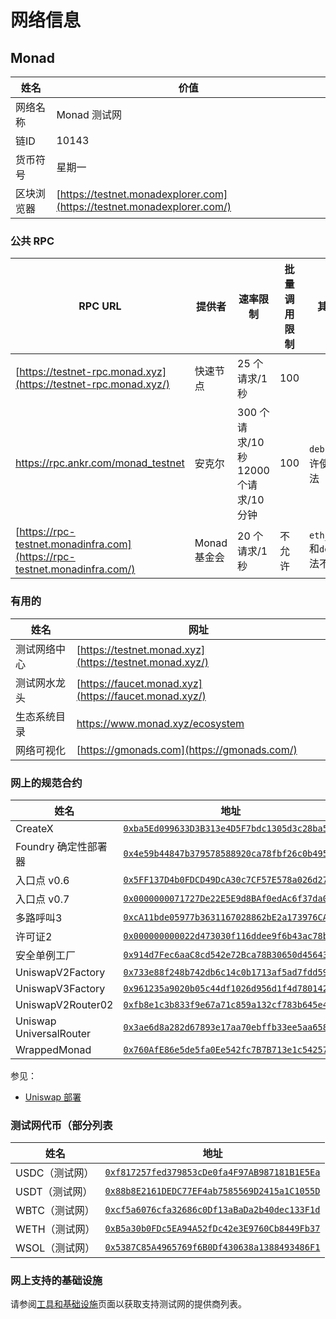 # 网络信息

## Monad

| 姓名       | 价值                                                         |
| ---------- | ------------------------------------------------------------ |
| 网络名称   | Monad 测试网                                                 |
| 链ID       | 10143                                                        |
| 货币符号   | 星期一                                                       |
| 区块浏览器 | [https://testnet.monadexplorer.com](https://testnet.monadexplorer.com/) |

### 公共 RPC

| RPC URL                                                      | 提供者      | 速率限制                             | 批量调用限制 | 其他限制                           |
| ------------------------------------------------------------ | ----------- | ------------------------------------ | ------------ | ---------------------------------- |
| [https://testnet-rpc.monad.xyz](https://testnet-rpc.monad.xyz/) | 快速节点    | 25 个请求/1 秒                       | 100          |                                    |
| https://rpc.ankr.com/monad_testnet                           | 安克尔      | 300 个请求/10 秒12000 个请求/10 分钟 | 100          | `debug_*`不允许使用的方法          |
| [https://rpc-testnet.monadinfra.com](https://rpc-testnet.monadinfra.com/) | Monad基金会 | 20 个请求/1 秒                       | 不允许       | `eth_getLogs`和`debug_*`方法不允许 |

### 有用的

| 姓名         | 网址                                                    |
| ------------ | ------------------------------------------------------- |
| 测试网络中心 | [https://testnet.monad.xyz](https://testnet.monad.xyz/) |
| 测试网水龙头 | [https://faucet.monad.xyz](https://faucet.monad.xyz/)   |
| 生态系统目录 | https://www.monad.xyz/ecosystem                         |
| 网络可视化   | [https://gmonads.com](https://gmonads.com/)             |

### 网上的规范合约

| 姓名                    | 地址                                                         |
| ----------------------- | ------------------------------------------------------------ |
| CreateX                 | [`0xba5Ed099633D3B313e4D5F7bdc1305d3c28ba5Ed`](https://testnet.monadexplorer.com/address/0xba5Ed099633D3B313e4D5F7bdc1305d3c28ba5Ed) |
| Foundry 确定性部署器    | [`0x4e59b44847b379578588920ca78fbf26c0b4956c`](https://testnet.monadexplorer.com/address/0x4e59b44847b379578588920cA78FbF26c0B4956C) |
| 入口点 v0.6             | [`0x5FF137D4b0FDCD49DcA30c7CF57E578a026d2789`](https://testnet.monadexplorer.com/address/0x5FF137D4b0FDCD49DcA30c7CF57E578a026d2789) |
| 入口点 v0.7             | [`0x0000000071727De22E5E9d8BAf0edAc6f37da032`](https://testnet.monadexplorer.com/address/0x0000000071727De22E5E9d8BAf0edAc6f37da032) |
| 多路呼叫3               | [`0xcA11bde05977b3631167028862bE2a173976CA11`](https://testnet.monadexplorer.com/address/0xcA11bde05977b3631167028862bE2a173976CA11) |
| 许可证2                 | [`0x000000000022d473030f116ddee9f6b43ac78ba3`](https://testnet.monadexplorer.com/address/0x000000000022d473030f116ddee9f6b43ac78ba3) |
| 安全单例工厂            | [`0x914d7Fec6aaC8cd542e72Bca78B30650d45643d7`](https://testnet.monadexplorer.com/address/0x914d7Fec6aaC8cd542e72Bca78B30650d45643d7) |
| UniswapV2Factory        | [`0x733e88f248b742db6c14c0b1713af5ad7fdd59d0`](https://testnet.monadexplorer.com/address/0x733e88f248b742db6c14c0b1713af5ad7fdd59d0) |
| UniswapV3Factory        | [`0x961235a9020b05c44df1026d956d1f4d78014276`](https://testnet.monadexplorer.com/address/0x961235a9020b05c44df1026d956d1f4d78014276) |
| UniswapV2Router02       | [`0xfb8e1c3b833f9e67a71c859a132cf783b645e436`](https://testnet.monadexplorer.com/address/0xfb8e1c3b833f9e67a71c859a132cf783b645e436) |
| Uniswap UniversalRouter | [`0x3ae6d8a282d67893e17aa70ebffb33ee5aa65893`](https://testnet.monadexplorer.com/address/0x3ae6d8a282d67893e17aa70ebffb33ee5aa65893) |
| WrappedMonad            | [`0x760AfE86e5de5fa0Ee542fc7B7B713e1c5425701`](https://testnet.monadexplorer.com/address/0x760AfE86e5de5fa0Ee542fc7B7B713e1c5425701) |

参见：

- [Uniswap 部署](https://github.com/Uniswap/contracts/blob/bf676eed3dc31b18c70aba61dcc6b3c6e4d0028f/deployments/10143.md)

### 测试网代币（部分列表

| 姓名           | 地址                                                         |
| -------------- | ------------------------------------------------------------ |
| USDC（测试网） | [`0xf817257fed379853cDe0fa4F97AB987181B1E5Ea`](https://testnet.monadexplorer.com/address/0xf817257fed379853cDe0fa4F97AB987181B1E5Ea) |
| USDT（测试网） | [`0x88b8E2161DEDC77EF4ab7585569D2415a1C1055D`](https://testnet.monadexplorer.com/address/0x88b8E2161DEDC77EF4ab7585569D2415a1C1055D) |
| WBTC（测试网） | [`0xcf5a6076cfa32686c0Df13aBaDa2b40dec133F1d`](https://testnet.monadexplorer.com/address/0xcf5a6076cfa32686c0Df13aBaDa2b40dec133F1d) |
| WETH（测试网） | [`0xB5a30b0FDc5EA94A52fDc42e3E9760Cb8449Fb37`](https://testnet.monadexplorer.com/address/0xB5a30b0FDc5EA94A52fDc42e3E9760Cb8449Fb37) |
| WSOL（测试网） | [`0x5387C85A4965769f6B0Df430638a1388493486F1`](https://testnet.monadexplorer.com/address/0x5387C85A4965769f6B0Df430638a1388493486F1) |

### 网上支持的基础设施

请参阅[工具和基础设施](https://docs.monad.xyz/tooling-and-infra/)页面以获取支持测试网的提供商列表。